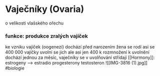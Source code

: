 # Vaječníky (Ovaria)
o velikosti vlašského ořechu
### funkce: produkce zralých vajíček
ke vzniku vajíček (oogenezi) dochází před narozením
žena se rodí asi se 400 000 vajíčky
uvolní se jich ale asi jen 400 k rozmnožení
k uvolnění dochází jednou za měsíc, vaječníky se v uvolňování střídají
[[Hormony]]:
estrogeny --> estradio 
progesterony
testosteron
![[IMG-3816 (1).jpg]]
#biologie 